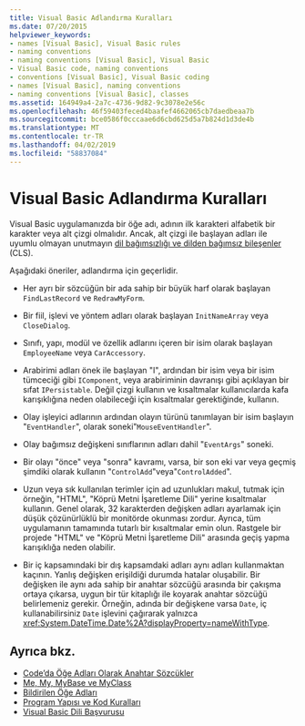 ```yaml
---
title: Visual Basic Adlandırma Kuralları
ms.date: 07/20/2015
helpviewer_keywords:
- names [Visual Basic], Visual Basic rules
- naming conventions
- naming conventions [Visual Basic], Visual Basic
- Visual Basic code, naming conventions
- conventions [Visual Basic], Visual Basic coding
- names [Visual Basic], naming conventions
- naming conventions [Visual Basic], classes
ms.assetid: 164949a4-2a7c-4736-9d82-9c3078e2e56c
ms.openlocfilehash: 46f59403feced4baafef4662065cb7daedbeaa7b
ms.sourcegitcommit: bce0586f0cccaae6d6cbd625d5a7b824d1d3de4b
ms.translationtype: MT
ms.contentlocale: tr-TR
ms.lasthandoff: 04/02/2019
ms.locfileid: "58837084"
---
```

# <a name="visual-basic-naming-conventions"></a>Visual Basic Adlandırma Kuralları
Visual Basic uygulamanızda bir öğe adı, adının ilk karakteri alfabetik bir karakter veya alt çizgi olmalıdır. Ancak, alt çizgi ile başlayan adları ile uyumlu olmayan unutmayın [dil bağımsızlığı ve dilden bağımsız bileşenler](../../../standard/language-independence-and-language-independent-components.md) (CLS).  
  
 Aşağıdaki öneriler, adlandırma için geçerlidir.  
  
-   Her ayrı bir sözcüğün bir ada sahip bir büyük harf olarak başlayan `FindLastRecord` ve `RedrawMyForm`.  
  
-   Bir fiil, işlevi ve yöntem adları olarak başlayan `InitNameArray` veya `CloseDialog`.  
  
-   Sınıfı, yapı, modül ve özellik adlarını içeren bir isim olarak başlayan `EmployeeName` veya `CarAccessory`.  
  
-   Arabirimi adları önek ile başlayan "I", ardından bir isim veya bir isim tümceciği gibi `IComponent`, veya arabiriminin davranışı gibi açıklayan bir sıfat `IPersistable`. Değil çizgi kullanın ve kısaltmalar kullanıcılarda kafa karışıklığına neden olabileceği için kısaltmalar gerektiğinde, kullanın.  
  
-   Olay işleyici adlarının ardından olayın türünü tanımlayan bir isim başlayın "`EventHandler`", olarak soneki"`MouseEventHandler`".  
  
-   Olay bağımsız değişkeni sınıflarının adları dahil "`EventArgs`" soneki.  
  
-   Bir olayı "önce" veya "sonra" kavramı, varsa, bir son eki var veya geçmiş şimdiki olarak kullanın "`ControlAdd`"veya"`ControlAdded`".  
  
-   Uzun veya sık kullanılan terimler için ad uzunlukları makul, tutmak için örneğin, "HTML", "Köprü Metni İşaretleme Dili" yerine kısaltmalar kullanın. Genel olarak, 32 karakterden değişken adları ayarlamak için düşük çözünürlüklü bir monitörde okunması zordur. Ayrıca, tüm uygulamanın tamamında tutarlı bir kısaltmalar emin olun. Rastgele bir projede "HTML" ve "Köprü Metni İşaretleme Dili" arasında geçiş yapma karışıklığa neden olabilir.  
  
-   Bir iç kapsamındaki bir dış kapsamdaki adları aynı adları kullanmaktan kaçının. Yanlış değişken erişildiği durumda hatalar oluşabilir. Bir değişken ile aynı ada sahip bir anahtar sözcüğü arasında bir çakışma ortaya çıkarsa, uygun bir tür kitaplığı ile koyarak anahtar sözcüğü belirlemeniz gerekir. Örneğin, adında bir değişkene varsa `Date`, iç kullanabilirsiniz `Date` işlevini çağırarak yalnızca <xref:System.DateTime.Date%2A?displayProperty=nameWithType>.  
  
## <a name="see-also"></a>Ayrıca bkz.

- [Code’da Öğe Adları Olarak Anahtar Sözcükler](../../../visual-basic/programming-guide/program-structure/keywords-as-element-names-in-code.md)
- [Me, My, MyBase ve MyClass](../../../visual-basic/programming-guide/program-structure/me-my-mybase-and-myclass.md)
- [Bildirilen Öğe Adları](../../../visual-basic/programming-guide/language-features/declared-elements/declared-element-names.md)
- [Program Yapısı ve Kod Kuralları](../../../visual-basic/programming-guide/program-structure/program-structure-and-code-conventions.md)
- [Visual Basic Dili Başvurusu](../../../visual-basic/language-reference/index.md)
